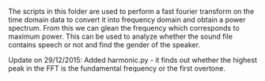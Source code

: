 The scripts in this folder are used to perform a fast fourier transform on the time domain data to convert it into frequency domain and obtain a power spectrum. From this we can glean the frequency which corresponds to maximum power. This can be used to analyze whether the sound file contains speech or not and find the gender of the speaker.

Update on 29/12/2015: Added harmonic.py - it finds out whether the highest peak in the FFT is the fundamental frequency or the first overtone.